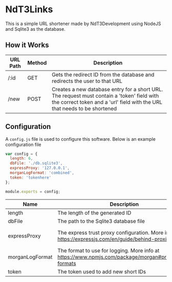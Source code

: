 # NdT3Links

This is a simple URL shortener made by NdT3Development using NodeJS and Sqlite3 as the database.

## How it Works

| URL Path | Method | Description|
|    ---   |  ---   |  ---  |
| /:id     | GET    | Gets the redirect ID from the database and redirects the user to that URL                                                                                               |
| /new     | POST   | Creates a new database entry for a short URL. The request must contain a 'token' field with the correct token and a 'url' field with the URL that needs to be shortened |

## Configuration

A `config.js` file is used to configure this software. Below is an example configuration file

```js
var config = {
  length: 6,
  dbFile: './db.sqlite3',
  expressProxy: '127.0.0.1',
  morganLogFormat: 'combined',
  token: 'tokenhere'
};

module.exports = config;
```

| Name   | Description | Value Type |
|   ---  |     ---     |     ---    |
| length | The length of the generated ID | Number |
| dbFile | The path to the Sqlite3 database file | String |
| expressProxy | The express trust proxy configuration. More info at https://expressjs.com/en/guide/behind-proxies.html | See info link: https://expressjs.com/en/guide/behind-proxies.html |
| morganLogFormat | The format to use for logging. More info at https://www.npmjs.com/package/morgan#predefined-formats | String |
| token | The token used to add new short IDs | String |
